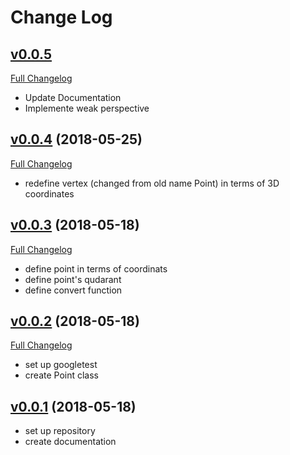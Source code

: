 # Change Log

## [v0.0.5](https://github.com/azimex/Immerse/tree/v0.0.5)
[Full Changelog](https://github.com/azimex/Immerse/compare/v0.0.4...HEAD)
- Update Documentation
- Implemente weak perspective

## [v0.0.4](https://github.com/azimex/Immerse/tree/v0.0.4) (2018-05-25)
[Full Changelog](https://github.com/azimex/Immerse/compare/v0.0.3...v0.0.4)
- redefine vertex (changed from old name Point) in terms of 3D 
  coordinates

## [v0.0.3](https://github.com/azimex/Immerse/tree/v0.0.3) (2018-05-18)
[Full Changelog](https://github.com/azimex/Immerse/compare/v0.0.2...v0.0.3)
- define point in terms of coordinats
- define point's qudarant
- define convert function

## [v0.0.2](https://github.com/azimex/Immerse/tree/v0.0.2) (2018-05-18)
[Full Changelog](https://github.com/azimex/Immerse/compare/v0.0.1...v0.0.2)
- set up googletest
- create Point class

## [v0.0.1](https://github.com/azimex/Immerse/tree/v0.0.1) (2018-05-18)
 - set up repository
 - create documentation
